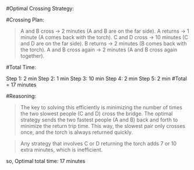 #Optimal Crossing Strategy:

#Crossing Plan:

>A and B cross → 2 minutes (A and B are on the far side).
>A returns → 1 minute (A comes back with the torch).
>C and D cross → 10 minutes (C and D are on the far side).
>B returns → 2 minutes (B comes back with the torch).
>A and B cross again → 2 minutes (A and B cross again together).

#Total Time:

Step 1: 2 min
Step 2: 1 min
Step 3: 10 min
Step 4: 2 min
Step 5: 2 min
#Total = 17 minutes

#Reasoning:

>The key to solving this efficiently is minimizing the number of times the two slowest people (C and D) cross the bridge. The optimal strategy sends the two fastest people (A and B) back and forth to minimize the return trip time. This way, the slowest pair only crosses once, and the torch is always returned quickly.

>Any strategy that involves C or D returning the torch adds 7 or 10 extra minutes, which is inefficient.

so, Optimal total time: 17 minutes
